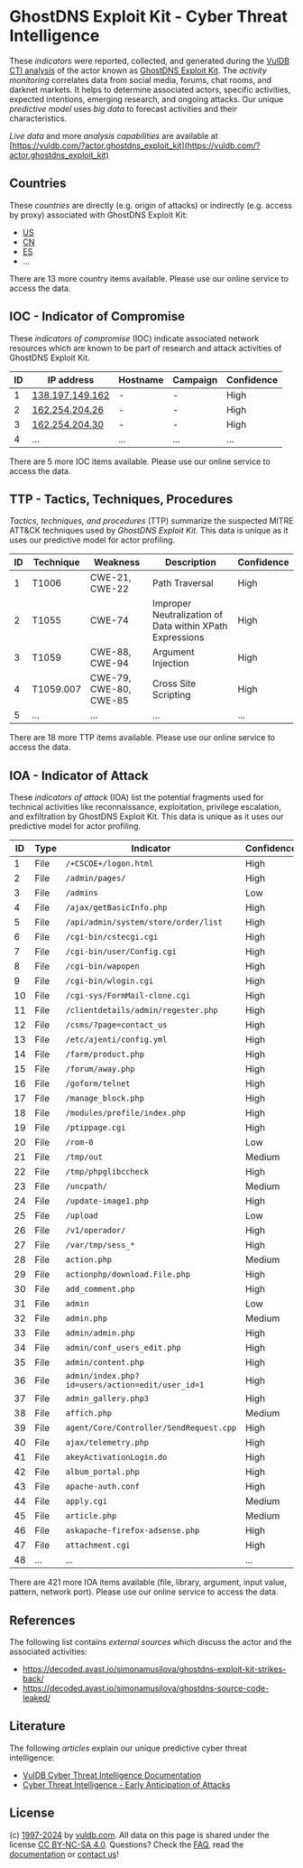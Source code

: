 # GhostDNS Exploit Kit - Cyber Threat Intelligence

These _indicators_ were reported, collected, and generated during the [VulDB CTI analysis](https://vuldb.com/?kb.cti) of the actor known as [GhostDNS Exploit Kit](https://vuldb.com/?actor.ghostdns_exploit_kit). The _activity monitoring_ correlates data from social media, forums, chat rooms, and darknet markets. It helps to determine associated actors, specific activities, expected intentions, emerging research, and ongoing attacks. Our unique _predictive model_ uses _big data_ to forecast activities and their characteristics.

_Live data_ and more _analysis capabilities_ are available at [https://vuldb.com/?actor.ghostdns_exploit_kit](https://vuldb.com/?actor.ghostdns_exploit_kit)

## Countries

These _countries_ are directly (e.g. origin of attacks) or indirectly (e.g. access by proxy) associated with GhostDNS Exploit Kit:

* [US](https://vuldb.com/?country.us)
* [CN](https://vuldb.com/?country.cn)
* [ES](https://vuldb.com/?country.es)
* ...

There are 13 more country items available. Please use our online service to access the data.

## IOC - Indicator of Compromise

These _indicators of compromise_ (IOC) indicate associated network resources which are known to be part of research and attack activities of GhostDNS Exploit Kit.

ID | IP address | Hostname | Campaign | Confidence
-- | ---------- | -------- | -------- | ----------
1 | [138.197.149.162](https://vuldb.com/?ip.138.197.149.162) | - | - | High
2 | [162.254.204.26](https://vuldb.com/?ip.162.254.204.26) | - | - | High
3 | [162.254.204.30](https://vuldb.com/?ip.162.254.204.30) | - | - | High
4 | ... | ... | ... | ...

There are 5 more IOC items available. Please use our online service to access the data.

## TTP - Tactics, Techniques, Procedures

_Tactics, techniques, and procedures_ (TTP) summarize the suspected MITRE ATT&CK techniques used by _GhostDNS Exploit Kit_. This data is unique as it uses our predictive model for actor profiling.

ID | Technique | Weakness | Description | Confidence
-- | --------- | -------- | ----------- | ----------
1 | T1006 | CWE-21, CWE-22 | Path Traversal | High
2 | T1055 | CWE-74 | Improper Neutralization of Data within XPath Expressions | High
3 | T1059 | CWE-88, CWE-94 | Argument Injection | High
4 | T1059.007 | CWE-79, CWE-80, CWE-85 | Cross Site Scripting | High
5 | ... | ... | ... | ...

There are 18 more TTP items available. Please use our online service to access the data.

## IOA - Indicator of Attack

These _indicators of attack_ (IOA) list the potential fragments used for technical activities like reconnaissance, exploitation, privilege escalation, and exfiltration by GhostDNS Exploit Kit. This data is unique as it uses our predictive model for actor profiling.

ID | Type | Indicator | Confidence
-- | ---- | --------- | ----------
1 | File | `/+CSCOE+/logon.html` | High
2 | File | `/admin/pages/` | High
3 | File | `/admins` | Low
4 | File | `/ajax/getBasicInfo.php` | High
5 | File | `/api/admin/system/store/order/list` | High
6 | File | `/cgi-bin/cstecgi.cgi` | High
7 | File | `/cgi-bin/user/Config.cgi` | High
8 | File | `/cgi-bin/wapopen` | High
9 | File | `/cgi-bin/wlogin.cgi` | High
10 | File | `/cgi-sys/FormMail-clone.cgi` | High
11 | File | `/clientdetails/admin/regester.php` | High
12 | File | `/csms/?page=contact_us` | High
13 | File | `/etc/ajenti/config.yml` | High
14 | File | `/farm/product.php` | High
15 | File | `/forum/away.php` | High
16 | File | `/goform/telnet` | High
17 | File | `/manage_block.php` | High
18 | File | `/modules/profile/index.php` | High
19 | File | `/ptippage.cgi` | High
20 | File | `/rom-0` | Low
21 | File | `/tmp/out` | Medium
22 | File | `/tmp/phpglibccheck` | High
23 | File | `/uncpath/` | Medium
24 | File | `/update-image1.php` | High
25 | File | `/upload` | Low
26 | File | `/v1/operador/` | High
27 | File | `/var/tmp/sess_*` | High
28 | File | `action.php` | Medium
29 | File | `actionphp/download.File.php` | High
30 | File | `add_comment.php` | High
31 | File | `admin` | Low
32 | File | `admin.php` | Medium
33 | File | `admin/admin.php` | High
34 | File | `admin/conf_users_edit.php` | High
35 | File | `admin/content.php` | High
36 | File | `admin/index.php?id=users/action=edit/user_id=1` | High
37 | File | `admin_gallery.php3` | High
38 | File | `affich.php` | Medium
39 | File | `agent/Core/Controller/SendRequest.cpp` | High
40 | File | `ajax/telemetry.php` | High
41 | File | `akeyActivationLogin.do` | High
42 | File | `album_portal.php` | High
43 | File | `apache-auth.conf` | High
44 | File | `apply.cgi` | Medium
45 | File | `article.php` | Medium
46 | File | `askapache-firefox-adsense.php` | High
47 | File | `attachment.cgi` | High
48 | ... | ... | ...

There are 421 more IOA items available (file, library, argument, input value, pattern, network port). Please use our online service to access the data.

## References

The following list contains _external sources_ which discuss the actor and the associated activities:

* https://decoded.avast.io/simonamusilova/ghostdns-exploit-kit-strikes-back/
* https://decoded.avast.io/simonamusilova/ghostdns-source-code-leaked/

## Literature

The following _articles_ explain our unique predictive cyber threat intelligence:

* [VulDB Cyber Threat Intelligence Documentation](https://vuldb.com/?kb.cti)
* [Cyber Threat Intelligence - Early Anticipation of Attacks](https://www.scip.ch/en/?labs.20201022)

## License

(c) [1997-2024](https://vuldb.com/?kb.changelog) by [vuldb.com](https://vuldb.com/?kb.about). All data on this page is shared under the license [CC BY-NC-SA 4.0](https://creativecommons.org/licenses/by-nc-sa/4.0/). Questions? Check the [FAQ](https://vuldb.com/?kb.faq), read the [documentation](https://vuldb.com/?kb) or [contact us](https://vuldb.com/?contact)!
